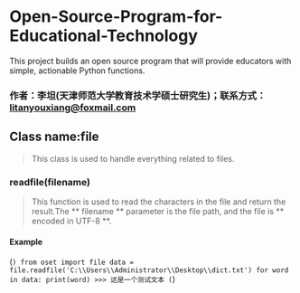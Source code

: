 # Open-Source-Program-for-Educational-Technology
This project builds an open source program that will provide educators with simple, actionable Python functions.

### 作者：李坦(天津师范大学教育技术学硕士研究生)；联系方式：litanyouxiang@foxmail.com

## Class name:file
> This class is used to handle everything related to files.

### readfile(filename)
> This function is used to read the characters in the file and return the result.The ** filename ** parameter is the file path, and the file is ** encoded in UTF-8 **.
#### Example
(```)
	from oset import file
	data = file.readfile('C:\\Users\\Administrator\\Desktop\\dict.txt')
	for word in data:
		print(word)
	>>> 这是一个测试文本
(```)

